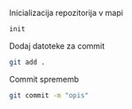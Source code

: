 
Inicializacija repozitorija v mapi
```bash
init
```

Dodaj datoteke za commit
```bash
git add .
```

Commit sprememb
```bash
git commit -m "opis"
```
